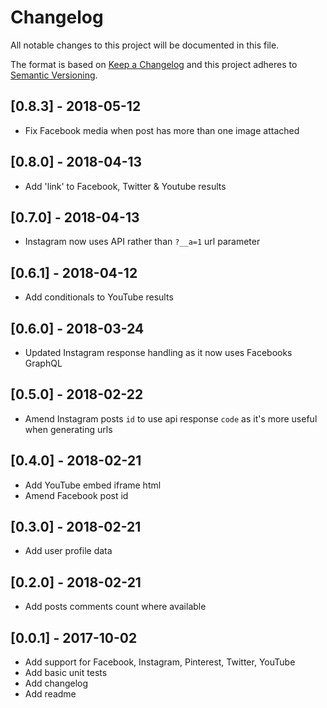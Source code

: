 # Changelog
All notable changes to this project will be documented in this file.

The format is based on [Keep a Changelog](http://keepachangelog.com/en/1.0.0/)
and this project adheres to [Semantic Versioning](http://semver.org/spec/v2.0.0.html).

## [0.8.3] - 2018-05-12
- Fix Facebook media when post has more than one image attached

## [0.8.0] - 2018-04-13
- Add 'link' to Facebook, Twitter & Youtube results

## [0.7.0] - 2018-04-13
- Instagram now uses API rather than `?__a=1` url parameter

## [0.6.1] - 2018-04-12
- Add conditionals to YouTube results

## [0.6.0] - 2018-03-24
- Updated Instagram response handling as it now uses Facebooks GraphQL

## [0.5.0] - 2018-02-22
- Amend Instagram posts `id` to use api response `code` as it's more useful when generating urls

## [0.4.0] - 2018-02-21
- Add YouTube embed iframe html
- Amend Facebook post id

## [0.3.0] - 2018-02-21
- Add user profile data

## [0.2.0] - 2018-02-21
- Add posts comments count where available

## [0.0.1] - 2017-10-02
- Add support for Facebook, Instagram, Pinterest, Twitter, YouTube
- Add basic unit tests
- Add changelog
- Add readme
